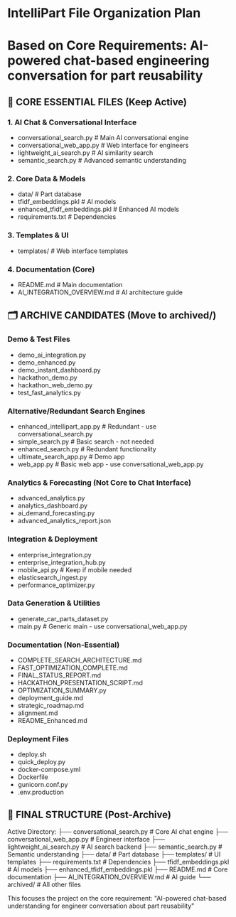 # IntelliPart File Organization Plan
# Based on Core Requirements: AI-powered chat-based engineering conversation for part reusability

## 🎯 CORE ESSENTIAL FILES (Keep Active)

### 1. AI Chat & Conversational Interface
- conversational_search.py         # Main AI conversational engine
- conversational_web_app.py        # Web interface for engineers
- lightweight_ai_search.py         # AI similarity search
- semantic_search.py               # Advanced semantic understanding

### 2. Core Data & Models
- data/                           # Part database
- tfidf_embeddings.pkl            # AI models
- enhanced_tfidf_embeddings.pkl   # Enhanced AI models
- requirements.txt                # Dependencies

### 3. Templates & UI
- templates/                      # Web interface templates

### 4. Documentation (Core)
- README.md                       # Main documentation
- AI_INTEGRATION_OVERVIEW.md      # AI architecture guide

## 🗂️ ARCHIVE CANDIDATES (Move to archived/)

### Demo & Test Files
- demo_ai_integration.py
- demo_enhanced.py
- demo_instant_dashboard.py
- hackathon_demo.py
- hackathon_web_demo.py
- test_fast_analytics.py

### Alternative/Redundant Search Engines
- enhanced_intellipart_app.py     # Redundant - use conversational_search.py
- simple_search.py               # Basic search - not needed
- enhanced_search.py             # Redundant functionality
- ultimate_search_app.py         # Demo app
- web_app.py                     # Basic web app - use conversational_web_app.py

### Analytics & Forecasting (Not Core to Chat Interface)
- advanced_analytics.py
- analytics_dashboard.py
- ai_demand_forecasting.py
- advanced_analytics_report.json

### Integration & Deployment
- enterprise_integration.py
- enterprise_integration_hub.py
- mobile_api.py                   # Keep if mobile needed
- elasticsearch_ingest.py
- performance_optimizer.py

### Data Generation & Utilities
- generate_car_parts_dataset.py
- main.py                        # Generic main - use conversational_web_app.py

### Documentation (Non-Essential)
- COMPLETE_SEARCH_ARCHITECTURE.md
- FAST_OPTIMIZATION_COMPLETE.md
- FINAL_STATUS_REPORT.md
- HACKATHON_PRESENTATION_SCRIPT.md
- OPTIMIZATION_SUMMARY.py
- deployment_guide.md
- strategic_roadmap.md
- alignment.md
- README_Enhanced.md

### Deployment Files
- deploy.sh
- quick_deploy.py
- docker-compose.yml
- Dockerfile
- gunicorn.conf.py
- .env.production

## 🎯 FINAL STRUCTURE (Post-Archive)

Active Directory:
├── conversational_search.py      # Core AI chat engine
├── conversational_web_app.py     # Engineer interface
├── lightweight_ai_search.py      # AI search backend
├── semantic_search.py            # Semantic understanding
├── data/                         # Part database
├── templates/                    # UI templates
├── requirements.txt              # Dependencies
├── tfidf_embeddings.pkl          # AI models
├── enhanced_tfidf_embeddings.pkl
├── README.md                     # Core documentation
├── AI_INTEGRATION_OVERVIEW.md    # AI guide
└── archived/                     # All other files

This focuses the project on the core requirement:
"AI-powered chat-based understanding for engineer conversation about part reusability"
